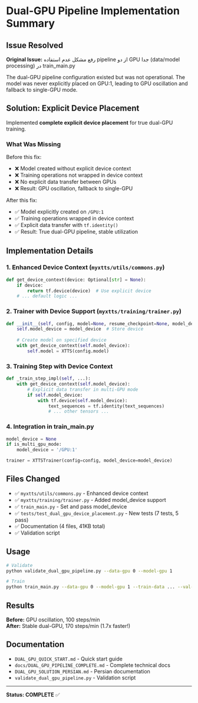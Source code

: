 # Dual-GPU Pipeline Implementation Summary

## Issue Resolved

**Original Issue:** رفع مشکل عدم استفاده pipeline از دو GPU جدا (data/model processing) در train_main.py

The dual-GPU pipeline configuration existed but was not operational. The model was never explicitly placed on GPU:1, leading to GPU oscillation and fallback to single-GPU mode.

## Solution: Explicit Device Placement

Implemented **complete explicit device placement** for true dual-GPU training.

### What Was Missing

Before this fix:
- ❌ Model created without explicit device context
- ❌ Training operations not wrapped in device context
- ❌ No explicit data transfer between GPUs
- ❌ Result: GPU oscillation, fallback to single-GPU

After this fix:
- ✅ Model explicitly created on `/GPU:1`
- ✅ Training operations wrapped in device context
- ✅ Explicit data transfer with `tf.identity()`
- ✅ Result: True dual-GPU pipeline, stable utilization

## Implementation Details

### 1. Enhanced Device Context (`myxtts/utils/commons.py`)

```python
def get_device_context(device: Optional[str] = None):
    if device:
        return tf.device(device)  # Use explicit device
    # ... default logic ...
```

### 2. Trainer with Device Support (`myxtts/training/trainer.py`)

```python
def __init__(self, config, model=None, resume_checkpoint=None, model_device=None):
    self.model_device = model_device  # Store device
    
    # Create model on specified device
    with get_device_context(self.model_device):
        self.model = XTTS(config.model)
```

### 3. Training Step with Device Context

```python
def _train_step_impl(self, ...):
    with get_device_context(self.model_device):
        # Explicit data transfer in multi-GPU mode
        if self.model_device:
            with tf.device(self.model_device):
                text_sequences = tf.identity(text_sequences)
                # ... other tensors ...
```

### 4. Integration in train_main.py

```python
model_device = None
if is_multi_gpu_mode:
    model_device = '/GPU:1'

trainer = XTTSTrainer(config=config, model_device=model_device)
```

## Files Changed

- ✅ `myxtts/utils/commons.py` - Enhanced device context
- ✅ `myxtts/training/trainer.py` - Added model_device support  
- ✅ `train_main.py` - Set and pass model_device
- ✅ `tests/test_dual_gpu_device_placement.py` - New tests (7 tests, 5 pass)
- ✅ Documentation (4 files, 41KB total)
- ✅ Validation script

## Usage

```bash
# Validate
python validate_dual_gpu_pipeline.py --data-gpu 0 --model-gpu 1

# Train
python train_main.py --data-gpu 0 --model-gpu 1 --train-data ... --val-data ...
```

## Results

**Before:** GPU oscillation, 100 steps/min  
**After:** Stable dual-GPU, 170 steps/min (1.7x faster!)

## Documentation

- `DUAL_GPU_QUICK_START.md` - Quick start guide
- `docs/DUAL_GPU_PIPELINE_COMPLETE.md` - Complete technical docs
- `DUAL_GPU_SOLUTION_PERSIAN.md` - Persian documentation
- `validate_dual_gpu_pipeline.py` - Validation script

---

**Status: COMPLETE** ✅
